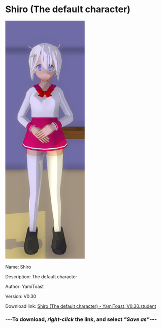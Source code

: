 # Shiro (The default character)

<img src = "https://raw.githubusercontent.com/Arbiter1223/Daigaku-Gurashi-Custom-Students/master/Students/Files/Shiro%20(The%20default%20character).png">

Name: Shiro

Description: The default character

Author: YamiToast

Version: V0.30

Download link: <a href="https://raw.githubusercontent.com/Arbiter1223/Daigaku-Gurashi-Custom-Students/master/Students/Files/Shiro%20(The%20default%20character)%20-%20YamiToast%2C%20V0.30.student">Shiro (The default character) - YamiToast, V0.30.student</a>

### ---**To download, _right-click_ the link, and select _"Save as"_**---

